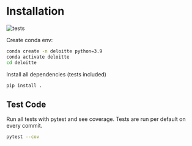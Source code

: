 # Installation

![tests](https://github.com/RvonGlahn/CPP-BattleSnake/actions/workflows/pytest.yml/badge.svg)

Create conda env:

``` Bash
conda create -n deloitte python=3.9
conda activate deloitte
cd deloitte
```

Install all dependencies (tests included)

``` Bash
pip install .
```

## Test Code

Run all tests with pytest and see coverage.
Tests are run per default on every commit.

``` Bash
pytest --cov
```
